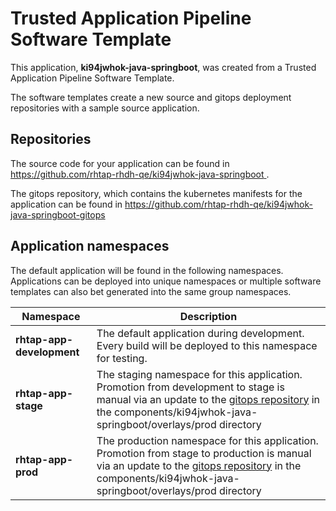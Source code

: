 # Trusted Application Pipeline Software Template

This application, **ki94jwhok-java-springboot**, was created from a Trusted Application Pipeline Software Template.

The software templates create a new source and gitops deployment repositories with a sample source application. 

## Repositories

The source code for your application can be found in [https://github.com/rhtap-rhdh-qe/ki94jwhok-java-springboot ](https://github.com/rhtap-rhdh-qe/ki94jwhok-java-springboot ).
 
The gitops repository, which contains the kubernetes manifests for the application can be found in 
[https://github.com/rhtap-rhdh-qe/ki94jwhok-java-springboot-gitops ](https://github.com/rhtap-rhdh-qe/ki94jwhok-java-springboot-gitops ) 

## Application namespaces 

The default application will be found in the following namespaces. Applications can be deployed into unique namespaces or multiple software templates can also bet generated into the same group namespaces.  

|  Namespace   |  Description   |  
| -------- | -------- |   
| **rhtap-app-development** | The default application during development. Every build will be deployed to this namespace for testing. | 
| **rhtap-app-stage** | The staging namespace for this application. Promotion from development to stage is manual via an update to the [gitops repository](https://github.com/rhtap-rhdh-qe/ki94jwhok-java-springboot-gitops ) in the components/ki94jwhok-java-springboot/overlays/prod directory |  
| **rhtap-app-prod** | The production namespace for this application. Promotion from stage to production is manual via an update to the [gitops repository](https://github.com/rhtap-rhdh-qe/ki94jwhok-java-springboot-gitops ) in the components/ki94jwhok-java-springboot/overlays/prod directory | 